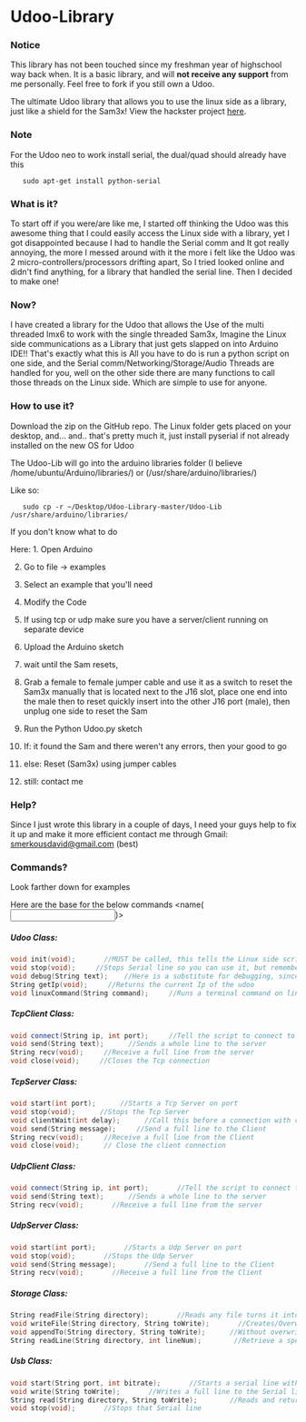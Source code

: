 # Udoo-Library 

### Notice
This library has not been touched since my freshman year of highschool way back when. It is a basic library, and will **not receive any support** from me personally. Feel free to fork if you still own a Udoo.

The ultimate Udoo library that allows you to use the linux side as a library, just like a shield for the Sam3x! View the hackster project [here](https://www.hackster.io/smerkousdavid/udoo-quad-dual-neo-library-2-0-9ca0d5).

### Note
For the Udoo neo to work install serial, the dual/quad should already have this

       sudo apt-get install python-serial

### What is it?
To start off if you were/are like me, I started off thinking the Udoo was this awesome thing that I could easily access the Linux side with a library, yet I got disappointed because I had to handle the Serial comm and It got really annoying, the more I messed around with it the more i felt like the Udoo was 2 micro-controllers/processors drifting apart, So I tried looked online and didn't find anything, for a library that handled the serial line. Then I decided to make one! 

### Now?
I have created a library for the Udoo that allows the Use of the multi threaded Imx6 to work with the single threaded Sam3x, Imagine the Linux side communications as a Library that just gets slapped on into Arduino IDE!! That's exactly what this is All you have to do is run a python script on one side, and the Serial comm/Networking/Storage/Audio Threads are handled for you, well on the other side there are many functions to call those threads on the Linux side. Which are simple to use for anyone.

### How to use it?
Download the zip on the GitHub repo. The Linux folder gets placed on your desktop, and... and.. that's pretty much it, just install pyserial if not already installed on the new OS for Udoo

The Udoo-Lib will go into the arduino libraries folder (I believe /home/ubuntu/Arduino/libraries/) or (/usr/share/arduino/libraries/)

Like so:

       sudo cp -r ~/Desktop/Udoo-Library-master/Udoo-Lib /usr/share/arduino/libraries/

If you don't know what to do

Here: 1. Open Arduino 

2. Go to file -> examples 

3. Select an example that you'll need 

4. Modify the Code 

5. If using tcp or udp make sure you have a server/client running on separate device 

6. Upload the Arduino sketch 

7. wait until the Sam resets, 

8. Grab a female to female jumper cable and use it as a switch to reset the Sam3x manually that is located next to the J16 slot, place one end into the male then to reset quickly insert into the other J16 port (male), then unplug one side to reset the Sam 

9. Run the Python Udoo.py sketch 

10. If: it found the Sam and there weren't any errors, then your good to go 

11. else: Reset (Sam3x) using jumper cables

12. still: contact me

### Help?
Since I just wrote this library in a couple of days, I need your guys help to fix it up and make it more efficient contact me through Gmail: smerkousdavid@gmail.com (best)

### Commands?
Look farther down for examples

Here are the base for the below commands <Return> <name(<Input>)>



##### Udoo Class:
```c++
void init(void);       //MUST be called, this tells the Linux side script to start, practically put this anywhere you want, but must be before any other Udoo commands
void stop(void);     //Stops Serial line so you can use it, but remember to call Serial.begin() after stop if you want to use the Serial line
void debug(String text);    //Here is a substitute for debugging, since Serial line is used, you must use this command to print to Script console
String getIp(void);     //Returns the current Ip of the udoo
void linuxCommand(String command);     //Runs a terminal command on linux
```

##### TcpClient Class:
```c++
void connect(String ip, int port);     //Tell the script to connect to a TCP server using the ip and port plugged in, only need to call this once
void send(String text);      //Sends a whole line to the server
String recv(void);     //Receive a full line from the server
void close(void);     //Closes the Tcp connection 
```

##### TcpServer Class:
```c++
void start(int port);      //Starts a Tcp Server on port
void stop(void);      //Stops the Tcp Server
void clientWait(int delay);      //Call this before a connection with client and insert delay time afterwards, I would put 10 milliseconds what worked best for me 
void send(String message);     //Send a full line to the Client
String recv(void);     //Receive a full line from the Client
void close(void);      // Close the client connection
```

##### UdpClient Class:
```c++
void connect(String ip, int port);       //Tell the script to connect to a UDP server using the ip and port plugged in, only need to call this once
void send(String text);      //Sends a whole line to the server
String recv(void);       //Receive a full line from the server
```

##### UdpServer Class:
```c++
void start(int port);       //Starts a Udp Server on port
void stop(void);       //Stops the Udp Server
void send(String message);       //Send a full line to the Client
String recv(void);       //Receive a full line from the Client
```

##### Storage Class:
```c++
String readFile(String directory);       //Reads any file turns it into a string and includes newlines
void writeFile(String directory, String toWrite);       //Creates/Overwrites a file on the Linux side with some initial text/image stuff
void appendTo(String directory, String toWrite);      //Without overwriting, this function will add to the file
String readLine(String directory, int lineNum);        //Retrieve a specific line from the file starts at 0
```

##### Usb Class:
```c++
void start(String port, int bitrate);       //Starts a serial line with a Usb device on the Linux side
void write(String toWrite);       //Writes a full line to the Serial line
String read(String directory, String toWrite);        //Reads and returns a full line from the Serial line
void stop(void);       //Stops that Serial line
```